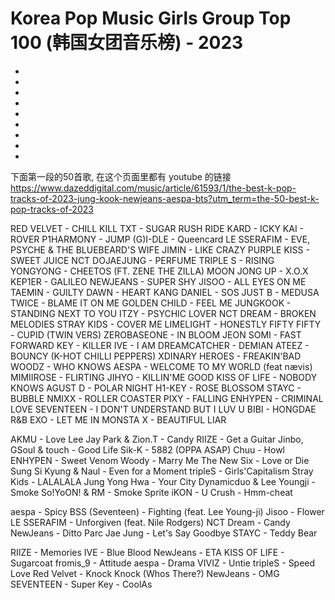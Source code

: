 # Korea Pop Music Girls Group Top 100 (韩国女团音乐榜) - 2023

- 
- 
- 
- 
- 
- 
- 
- 
- 




































下面第一段的50首歌, 在这个页面里都有 youtube 的链接
https://www.dazeddigital.com/music/article/61593/1/the-best-k-pop-tracks-of-2023-jung-kook-newjeans-aespa-bts?utm_term=the-50-best-k-pop-tracks-of-2023

RED VELVET - CHILL KILL
TXT - SUGAR RUSH RIDE
KARD - ICKY
KAI - ROVER
P1HARMONY - JUMP
(G)I-DLE - Queencard
LE SSERAFIM - EVE, PSYCHE & THE BLUEBEARD'S WIFE
JIMIN - LIKE CRAZY
PURPLE KISS - SWEET JUICE
NCT DOJAEJUNG - PERFUME
TRIPLE S - RISING
YONGYONG - CHEETOS (FT. ZENE THE ZILLA)
MOON JONG UP - X.O.X
KEP1ER - GALILEO
NEWJEANS - SUPER SHY
JISOO - ALL EYES ON ME
TAEMIN - GUILTY
DAWN - HEART
KANG DANIEL - SOS
JUST B - MEDUSA
TWICE - BLAME IT ON ME
GOLDEN CHILD - FEEL ME
JUNGKOOK - STANDING NEXT TO YOU
ITZY - PSYCHIC LOVER
NCT DREAM - BROKEN MELODIES
STRAY KIDS - COVER ME
LIMELIGHT - HONESTLY
FIFTY FIFTY - CUPID (TWIN VERS)
ZEROBASEONE - IN BLOOM
JEON SOMI - FAST FORWARD
KEY - KILLER
IVE - I AM
DREAMCATCHER - DEMIAN
ATEEZ - BOUNCY (K-HOT CHILLI PEPPERS)
XDINARY HEROES - FREAKIN'BAD
WOODZ - WHO KNOWS
AESPA - WELCOME TO MY WORLD (feat nævis)
MIMIIROSE - FLIRTING
JIHYO - KILLIN'ME GOOD
KISS OF LIFE - NOBODY KNOWS
AGUST D - POLAR NIGHT
H1-KEY - ROSE BLOSSOM
STAYC - BUBBLE
NMIXX - ROLLER COASTER
PIXY - FALLING
ENHYPEN - CRIMINAL LOVE
SEVENTEEN - I DON'T UNDERSTAND BUT I LUV U
BIBI - HONGDAE R&B
EXO - LET ME IN
MONSTA X - BEAUTIFUL LIAR




AKMU - Love Lee
Jay Park & Zion.T - Candy
RIIZE - Get a Guitar
Jinbo, GSoul & touch - Good Life
Sik-K - 5882 (OPPA ASAP)
Chuu - Howl
ENHYPEN - Sweet Venom
Woody - Marry Me
The New Six - Love or Die
Sung Si Kyung & Naul - Even for a Moment
tripleS - Girls'Capitalism
Stray Kids - LALALALA
Jung Yong Hwa - Your City
Dynamicduo & Lee Youngji - Smoke
So!YoON! & RM - Smoke Sprite
iKON - U
Crush - Hmm-cheat

aespa - Spicy
BSS (Seventeen) - Fighting (feat. Lee Young-ji)
Jisoo - Flower
LE SSERAFIM - Unforgiven (feat. Nile Rodgers)
NCT Dream - Candy
NewJeans - Ditto
Parc Jae Jung - Let's Say Goodbye
STAYC - Teddy Bear 


RIIZE - Memories
IVE - Blue Blood
NewJeans - ETA
KISS OF LIFE - Sugarcoat
fromis_9 - Attitude
aespa - Drama
VIVIZ - Untie
tripleS - Speed Love
Red Velvet - Knock Knock (Whos There?)
NewJeans - OMG
SEVENTEEN - Super
Key - CoolAs













